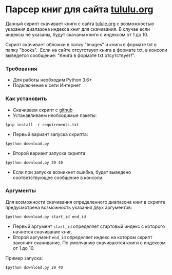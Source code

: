 # Парсер книг для сайта [tululu.org](https://tululu.org)
Данный скрипт скачивает книги с сайта [tulule.org](https://tululu.org) с возможностью указания диапазона индекса книг для скачивания.
В случае если индексы не указаны, будут скачаны книги с индексом от 1 до 10. 

Скрипт скачивает обложки в папку "images" и книги в формате txt в папку "books". 
Если на сайте отсутствует книга в формате txt, в консоли выведется сообщение: "Книга в формате txt отсутствует!".

### Требования
- Для работы необходим Python 3.6+
- Подключение к сети Интернет

### Как установить
- Скачиваем скрипт с [github](https://github.com/dumbturtle/verstka_3)
- Устанавливаем необходимые пакеты: 
     
```$pip install -r requirements.txt```
- Первый вариант запуска скрипта:  
    
```$python download.py``` 
- Второй вариант запуска скрипта:
   
```$python download.py 20 40```

- Если при запуске возникнет ошибка, будет выведено соответствующее сообщение в консоли.

### Аргументы
Для возможности скачивания определенного диапазона книг в скрипте предусмотрена возможность указания двух аргументов:

```$python download.py start_id end_id```

- Первый аргумент `start_id` определяет стартовый индекс с которого начнется скачивание книг.
- Второй аргумент `end_id` определяет индекс на котором скрипт закончит скачивание.
По умолчанию скачиваются книги с индексом от 1 до 10.

Пример запуска:

```$python download.py 20 40```
